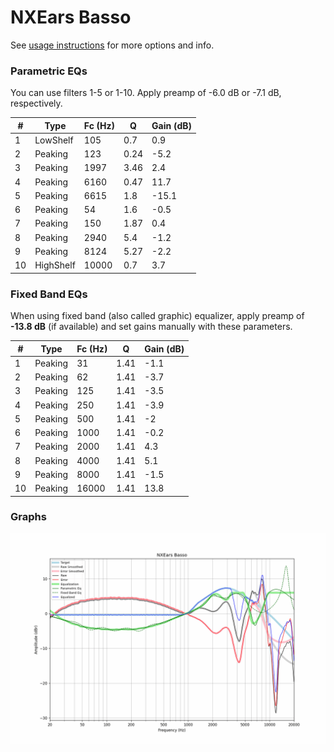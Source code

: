 # NXEars Basso
See [usage instructions](https://github.com/jaakkopasanen/AutoEq#usage) for more options and info.

### Parametric EQs
You can use filters 1-5 or 1-10. Apply preamp of -6.0 dB or -7.1 dB, respectively.

|   # | Type      |   Fc (Hz) |    Q |   Gain (dB) |
|-----|-----------|-----------|------|-------------|
|   1 | LowShelf  |       105 | 0.7  |         0.9 |
|   2 | Peaking   |       123 | 0.24 |        -5.2 |
|   3 | Peaking   |      1997 | 3.46 |         2.4 |
|   4 | Peaking   |      6160 | 0.47 |        11.7 |
|   5 | Peaking   |      6615 | 1.8  |       -15.1 |
|   6 | Peaking   |        54 | 1.6  |        -0.5 |
|   7 | Peaking   |       150 | 1.87 |         0.4 |
|   8 | Peaking   |      2940 | 5.4  |        -1.2 |
|   9 | Peaking   |      8124 | 5.27 |        -2.2 |
|  10 | HighShelf |     10000 | 0.7  |         3.7 |

### Fixed Band EQs
When using fixed band (also called graphic) equalizer, apply preamp of **-13.8 dB** (if available) and set gains manually with these parameters.

|   # | Type    |   Fc (Hz) |    Q |   Gain (dB) |
|-----|---------|-----------|------|-------------|
|   1 | Peaking |        31 | 1.41 |        -1.1 |
|   2 | Peaking |        62 | 1.41 |        -3.7 |
|   3 | Peaking |       125 | 1.41 |        -3.5 |
|   4 | Peaking |       250 | 1.41 |        -3.9 |
|   5 | Peaking |       500 | 1.41 |        -2   |
|   6 | Peaking |      1000 | 1.41 |        -0.2 |
|   7 | Peaking |      2000 | 1.41 |         4.3 |
|   8 | Peaking |      4000 | 1.41 |         5.1 |
|   9 | Peaking |      8000 | 1.41 |        -1.5 |
|  10 | Peaking |     16000 | 1.41 |        13.8 |

### Graphs
![](./NXEars%20Basso.png)

